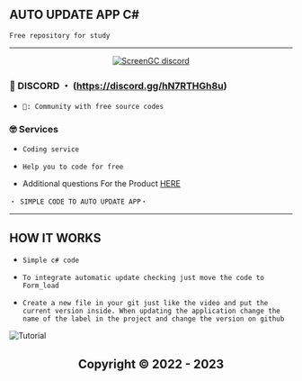 ## AUTO UPDATE APP C#
 ```sh-session
Free repository for study
 ``` 
 
 
***
  <p align="center">
    <a href="https://discord.com/users/422428445499195396">
        <img title="ScreenGC Discord" alt="ScreenGC discord" src="https://discord.c99.nl/widget/theme-2/422428445499195396.png"/>
    </a>
</p>
 
</p>
 
### 💬 DISCORD ・ (https://discord.gg/hN7RTHGh8u) 

* ` 📌: Community with free source codes ` 

### 🤓 Services 

* ` Coding service `

* ` Help you to code for free `

- Additional questions For the Product [HERE](https://github.com/ScreenGC/screengc)


 ```sh-session
・ SIMPLE CODE TO AUTO UPDATE APP・ 
```                
***


## HOW IT WORKS

* ` Simple c# code `

* ` To integrate automatic update checking just move the code to Form_load `

* ` Create a new file in your git just like the video and put the current version inside. When updating the application change the name of the label in the project and change the version on github `


![Tutorial](https://github.com/ScreenGC/AutoUpdateApp/blob/main/tutorial.gif)


<h2 align="center"> Copyright © 2022 - 2023
